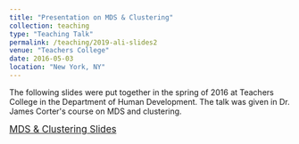 ```yaml
---
title: "Presentation on MDS & Clustering"
collection: teaching
type: "Teaching Talk"
permalink: /teaching/2019-ali-slides2
venue: "Teachers College"
date: 2016-05-03
location: "New York, NY"
---
```


The following slides were put together in the spring of 2016 at Teachers College in the Department of Human Development. The talk was given in Dr. James Corter's course on MDS and clustering.

<span style="font-size:larger;">[MDS & Clustering Slides](http://cintrond.github.io/files/5124_presentation.pptx)</span>

